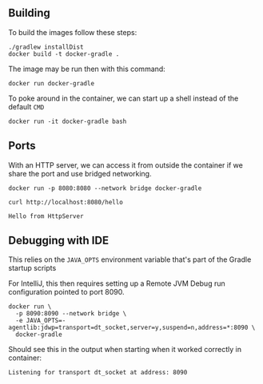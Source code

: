## Building

To build the images follow these steps:

```
./gradlew installDist
docker build -t docker-gradle .
```

The image may be run then with this command:

```
docker run docker-gradle
```

To poke around in the container, we can start up a shell instead of the default `CMD`

```
docker run -it docker-gradle bash
```

## Ports

With an HTTP server, we can access it from outside the container if we share the port and use bridged networking.

```
docker run -p 8080:8080 --network bridge docker-gradle
```

```
curl http://localhost:8080/hello

Hello from HttpServer
```

## Debugging with IDE

This relies on the `JAVA_OPTS` environment variable that's part of the Gradle
startup scripts

For IntelliJ, this then requires setting up a Remote JVM Debug run configuration
pointed to port 8090.

```
docker run \
  -p 8090:8090 --network bridge \
  -e JAVA_OPTS=-agentlib:jdwp=transport=dt_socket,server=y,suspend=n,address=*:8090 \
  docker-gradle
```

Should see this in the output when starting when it worked correctly in container:

```
Listening for transport dt_socket at address: 8090
```
